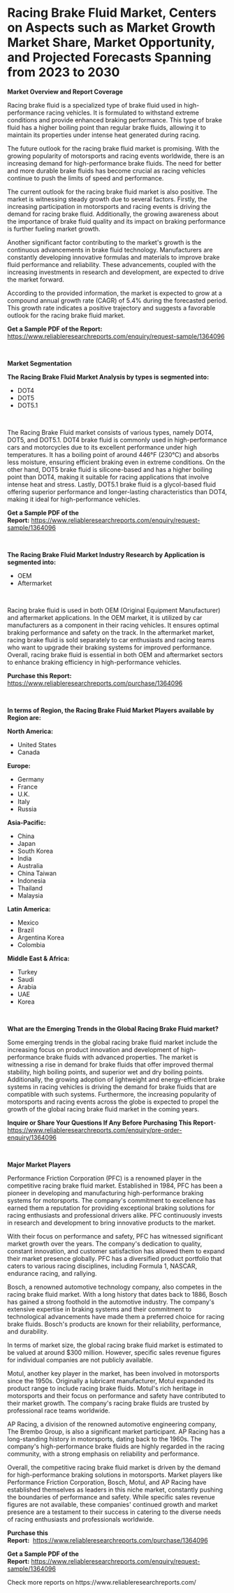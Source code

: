 <p><h1>Racing Brake Fluid Market, Centers on Aspects such as Market Growth Market Share, Market Opportunity, and Projected Forecasts Spanning from 2023 to 2030</h1></p><p><strong>Market Overview and Report Coverage</strong></p>
<p><p>Racing brake fluid is a specialized type of brake fluid used in high-performance racing vehicles. It is formulated to withstand extreme conditions and provide enhanced braking performance. This type of brake fluid has a higher boiling point than regular brake fluids, allowing it to maintain its properties under intense heat generated during racing.</p><p>The future outlook for the racing brake fluid market is promising. With the growing popularity of motorsports and racing events worldwide, there is an increasing demand for high-performance brake fluids. The need for better and more durable brake fluids has become crucial as racing vehicles continue to push the limits of speed and performance.</p><p>The current outlook for the racing brake fluid market is also positive. The market is witnessing steady growth due to several factors. Firstly, the increasing participation in motorsports and racing events is driving the demand for racing brake fluid. Additionally, the growing awareness about the importance of brake fluid quality and its impact on braking performance is further fueling market growth.</p><p>Another significant factor contributing to the market's growth is the continuous advancements in brake fluid technology. Manufacturers are constantly developing innovative formulas and materials to improve brake fluid performance and reliability. These advancements, coupled with the increasing investments in research and development, are expected to drive the market forward.</p><p>According to the provided information, the market is expected to grow at a compound annual growth rate (CAGR) of 5.4% during the forecasted period. This growth rate indicates a positive trajectory and suggests a favorable outlook for the racing brake fluid market.</p></p>
<p><strong>Get a Sample PDF of the Report:</strong> <a href="https://www.reliableresearchreports.com/enquiry/request-sample/1364096">https://www.reliableresearchreports.com/enquiry/request-sample/1364096</a></p>
<p>&nbsp;</p>
<p><strong>Market Segmentation</strong></p>
<p><strong>The Racing Brake Fluid Market Analysis by types is segmented into:</strong></p>
<p><ul><li>DOT4</li><li>DOT5</li><li>DOT5.1</li></ul></p>
<p>&nbsp;</p>
<p><p>The Racing Brake Fluid market consists of various types, namely DOT4, DOT5, and DOT5.1. DOT4 brake fluid is commonly used in high-performance cars and motorcycles due to its excellent performance under high temperatures. It has a boiling point of around 446°F (230°C) and absorbs less moisture, ensuring efficient braking even in extreme conditions. On the other hand, DOT5 brake fluid is silicone-based and has a higher boiling point than DOT4, making it suitable for racing applications that involve intense heat and stress. Lastly, DOT5.1 brake fluid is a glycol-based fluid offering superior performance and longer-lasting characteristics than DOT4, making it ideal for high-performance vehicles.</p></p>
<p><strong>Get a Sample PDF of the Report:</strong>&nbsp;<a href="https://www.reliableresearchreports.com/enquiry/request-sample/1364096">https://www.reliableresearchreports.com/enquiry/request-sample/1364096</a></p>
<p>&nbsp;</p>
<p><strong>The Racing Brake Fluid Market Industry Research by Application is segmented into:</strong></p>
<p><ul><li>OEM</li><li>Aftermarket</li></ul></p>
<p>&nbsp;</p>
<p><p>Racing brake fluid is used in both OEM (Original Equipment Manufacturer) and aftermarket applications. In the OEM market, it is utilized by car manufacturers as a component in their racing vehicles. It ensures optimal braking performance and safety on the track. In the aftermarket market, racing brake fluid is sold separately to car enthusiasts and racing teams who want to upgrade their braking systems for improved performance. Overall, racing brake fluid is essential in both OEM and aftermarket sectors to enhance braking efficiency in high-performance vehicles.</p></p>
<p><strong>Purchase this Report:</strong>&nbsp; <a href="https://www.reliableresearchreports.com/purchase/1364096">https://www.reliableresearchreports.com/purchase/1364096</a></p>
<p>&nbsp;</p>
<p><strong>In terms of Region, the Racing Brake Fluid Market Players available by Region are:</strong></p>
<p>
    <p> <strong> North America: </strong>
        <ul>
            <li>United States</li>
            <li>Canada</li>
        </ul>
        </p> 
    <p> <strong> Europe: </strong>
        <ul>
            <li>Germany</li>
            <li>France</li>
            <li>U.K.</li>
            <li>Italy</li>
            <li>Russia</li>
        </ul>
        </p> 
    <p> <strong> Asia-Pacific: </strong>
        <ul>
            <li>China</li>
            <li>Japan</li>
            <li>South Korea</li>
            <li>India</li>
            <li>Australia</li>
            <li>China Taiwan</li>
            <li>Indonesia</li>
            <li>Thailand</li>
            <li>Malaysia</li>
        </ul>
        </p> 
    <p> <strong> Latin America: </strong>
        <ul>
            <li>Mexico</li>
            <li>Brazil</li>
            <li>Argentina Korea</li>
            <li>Colombia</li>
        </ul>
        </p> 
    <p> <strong> Middle East & Africa: </strong>
        <ul>
            <li>Turkey</li>
            <li>Saudi</li>
            <li>Arabia</li>
            <li>UAE</li>
            <li>Korea</li>
        </ul>
    </p>
    </p>
<p>&nbsp;</p>
<p><strong>What are the Emerging Trends in the Global Racing Brake Fluid market?</strong></p>
<p><p>Some emerging trends in the global racing brake fluid market include the increasing focus on product innovation and development of high-performance brake fluids with advanced properties. The market is witnessing a rise in demand for brake fluids that offer improved thermal stability, high boiling points, and superior wet and dry boiling points. Additionally, the growing adoption of lightweight and energy-efficient brake systems in racing vehicles is driving the demand for brake fluids that are compatible with such systems. Furthermore, the increasing popularity of motorsports and racing events across the globe is expected to propel the growth of the global racing brake fluid market in the coming years.</p></p>
<p><strong>Inquire or Share Your Questions If Any Before Purchasing This Report</strong>- <a href="https://www.reliableresearchreports.com/enquiry/pre-order-enquiry/1364096">https://www.reliableresearchreports.com/enquiry/pre-order-enquiry/1364096</a></p>
<p>&nbsp;</p>
<p><strong>Major Market Players</strong></p>
<p><p>Performance Friction Corporation (PFC) is a renowned player in the competitive racing brake fluid market. Established in 1984, PFC has been a pioneer in developing and manufacturing high-performance braking systems for motorsports. The company's commitment to excellence has earned them a reputation for providing exceptional braking solutions for racing enthusiasts and professional drivers alike. PFC continuously invests in research and development to bring innovative products to the market.</p><p>With their focus on performance and safety, PFC has witnessed significant market growth over the years. The company's dedication to quality, constant innovation, and customer satisfaction has allowed them to expand their market presence globally. PFC has a diversified product portfolio that caters to various racing disciplines, including Formula 1, NASCAR, endurance racing, and rallying.</p><p>Bosch, a renowned automotive technology company, also competes in the racing brake fluid market. With a long history that dates back to 1886, Bosch has gained a strong foothold in the automotive industry. The company's extensive expertise in braking systems and their commitment to technological advancements have made them a preferred choice for racing brake fluids. Bosch's products are known for their reliability, performance, and durability.</p><p>In terms of market size, the global racing brake fluid market is estimated to be valued at around $300 million. However, specific sales revenue figures for individual companies are not publicly available.</p><p>Motul, another key player in the market, has been involved in motorsports since the 1950s. Originally a lubricant manufacturer, Motul expanded its product range to include racing brake fluids. Motul's rich heritage in motorsports and their focus on performance and safety have contributed to their market growth. The company's racing brake fluids are trusted by professional race teams worldwide.</p><p>AP Racing, a division of the renowned automotive engineering company, The Brembo Group, is also a significant market participant. AP Racing has a long-standing history in motorsports, dating back to the 1960s. The company's high-performance brake fluids are highly regarded in the racing community, with a strong emphasis on reliability and performance.</p><p>Overall, the competitive racing brake fluid market is driven by the demand for high-performance braking solutions in motorsports. Market players like Performance Friction Corporation, Bosch, Motul, and AP Racing have established themselves as leaders in this niche market, constantly pushing the boundaries of performance and safety. While specific sales revenue figures are not available, these companies' continued growth and market presence are a testament to their success in catering to the diverse needs of racing enthusiasts and professionals worldwide.</p></p>
<p><strong>Purchase this Report:</strong>&nbsp;&nbsp;<a href="https://www.reliableresearchreports.com/purchase/1364096">https://www.reliableresearchreports.com/purchase/1364096</a></p>
<p></p>
<p><strong>Get a Sample PDF of the Report:</strong>&nbsp;<a href="https://www.reliableresearchreports.com/enquiry/request-sample/1364096">https://www.reliableresearchreports.com/enquiry/request-sample/1364096</a></p>
<p>Check more reports on https://www.reliableresearchreports.com/</p>